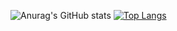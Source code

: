 ![Anurag's GitHub stats](https://github-readme-stats.vercel.app/api?username=BEC0ME&show_icons=true&count_private=true&theme=nightowl)
[![Top Langs](https://github-readme-stats.vercel.app/api/top-langs/?username=BEC0&layout=compact)](https://github.com/anuraghazra/github-readme-stats&theme=nightowl)
